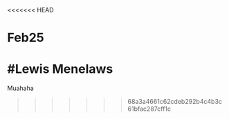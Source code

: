 <<<<<<< HEAD
# Feb25


#Lewis Menelaws
=======
Muahaha
>>>>>>> 68a3a4661c62cdeb292b4c4b3c61bfac287cff1c
